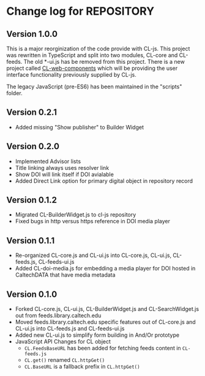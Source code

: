Change log for REPOSITORY
=========================

Version 1.0.0
-------------

This is a major reorginization of the code provide with CL-js. This project was rewritten in TypeScript and split into two modules, CL-core and CL-feeds. The old *-ui.js has be removed from this project.  There is a new project called [CL-web-components](https://caltechlibrary.github.io/CL-web-components) which will be providing the user interface functionality previously supplied by CL-js.

The legacy JavaScript (pre-ES6) has been maintained in the "scripts" folder.

Version 0.2.1
-------------

+ Added missing "Show publisher" to Builder Widget

Version 0.2.0
-------------

+ Implemented Advisor lists
+ Title linking always uses resolver link
+ Show DOI will link itself if DOI avialable
+ Added Direct Link option for primary digital object in repository record


Version 0.1.2
-------------

+ Migrated CL-BuilderWidget.js to cl-js repository
+ Fixed bugs in http versus https reference in DOI media player

Version 0.1.1
-------------

+ Re-organized CL-core.js and CL-ui.js into CL-core.js, CL-ui.js, CL-feeds.js, CL-feeds-ui.js
+ Added CL-doi-media.js for embedding a media player for DOI hosted in CaltechDATA that have media metadata


Version 0.1.0
-------------

+ Forked CL-core.js, CL-ui.js, CL-BuilderWidget.js and CL-SearchWidget.js out from feeds.library.caltech.edu
+ Moved feeds.library.caltech.edu specific features out of CL-core.js and CL-ui.js into CL-feeds.js and CL-feeds-ui.js
+ Added new CL-ui.js to simplify form building in And/Or prototype
+ JavaScript API Changes for CL object
    + `CL.FeedsBaseURL` has been added for fetching feeds content in `CL-feeds.js`
    + `CL.get()` renamed `CL.httpGet()`
    + `CL.BaseURL` is a fallback prefix in  `CL.httpGet()`
